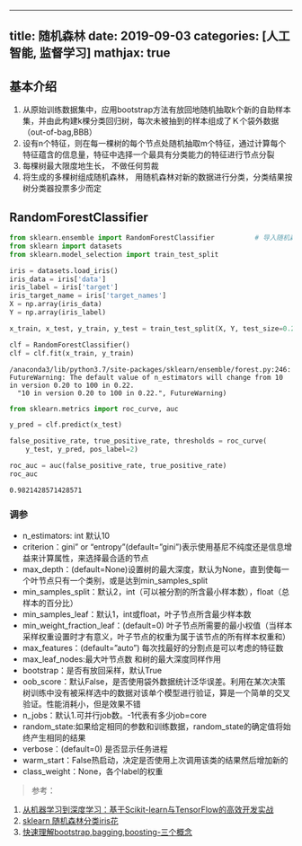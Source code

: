 
---
title: 随机森林
date: 2019-09-03
categories: [人工智能, 监督学习]
mathjax: true
---

## 基本介绍

1. 从原始训练数据集中，应⽤bootstrap⽅法有放回地随机抽取k个新的⾃助样本集，并由此构建k棵分类回归树，每次未被抽到的样本组成了Ｋ个袋外数据（out-of-bag,BBB）
2. 设有n个特征，则在每⼀棵树的每个节点处随机抽取m个特征，通过计算每个特征蕴含的信息量，特征中选择⼀个最具有分类能⼒的特征进⾏节点分裂
3. 每棵树最⼤限度地⽣长， 不做任何剪裁
4. 将⽣成的多棵树组成随机森林， ⽤随机森林对新的数据进⾏分类，分类结果按树分类器投票多少⽽定

## RandomForestClassifier


```python
from sklearn.ensemble import RandomForestClassifier          # 导入随机森林的包
from sklearn import datasets
from sklearn.model_selection import train_test_split

iris = datasets.load_iris()
iris_data = iris['data']
iris_label = iris['target']
iris_target_name = iris['target_names']
X = np.array(iris_data)
Y = np.array(iris_label)

x_train, x_test, y_train, y_test = train_test_split(X, Y, test_size=0.25)

clf = RandomForestClassifier()
clf = clf.fit(x_train, y_train)
```

    /anaconda3/lib/python3.7/site-packages/sklearn/ensemble/forest.py:246: FutureWarning: The default value of n_estimators will change from 10 in version 0.20 to 100 in 0.22.
      "10 in version 0.20 to 100 in 0.22.", FutureWarning)



```python
from sklearn.metrics import roc_curve, auc

y_pred = clf.predict(x_test)

false_positive_rate, true_positive_rate, thresholds = roc_curve(
    y_test, y_pred, pos_label=2)

roc_auc = auc(false_positive_rate, true_positive_rate)
roc_auc
```




    0.9821428571428571



### 调参

- n_estimators: int 默认10
- criterion：gini” or “entropy”(default=”gini”)表示使用基尼不纯度还是信息增益来计算属性，来选择最合适的节点
- max_depth：(default=None)设置树的最大深度，默认为None，直到使每一个叶节点只有一个类别，或是达到min_samples_split
- min_samples_split：默认2，int（可以被分割的所含最小样本数），float（总样本的百分比）
- min_samples_leaf：默认1，int或float，叶子节点所含最少样本数
- min_weight_fraction_leaf：(default=0) 叶子节点所需要的最小权值（当样本采样权重设置时才有意义，叶子节点的权重为属于该节点的所有样本权重和）
- max_features：(default=”auto”) 每次找最好的分割点是可以考虑的特征数
- max_leaf_nodes:最大叶节点数 和树的最大深度同样作用
- bootstrap：是否有放回采样，默认True
- oob_score：默认False，是否使用袋外数据统计泛华误差。利用在某次决策树训练中没有被采样选中的数据对该单个模型进行验证，算是一个简单的交叉验证。性能消耗小，但是效果不错
- n_jobs：默认1.可并行job数。-1代表有多少job=core
- random_state:如果给定相同的参数和训练数据，random_state的确定值将始终产生相同的结果
- verbose：(default=0) 是否显示任务进程
- warm_start：False热启动，决定是否使用上次调用该类的结果然后增加新的
- class_weight：None，各个label的权重

> 参考：

1. [从机器学习到深度学习：基于Scikit-learn与TensorFlow的高效开发实战](http://www.broadview.com.cn/book/5337)
2. [sklearn 随机森林分类iris花](https://blog.csdn.net/qwq1503/article/details/91535494)
3. [快速理解bootstrap,bagging,boosting-三个概念](https://blog.csdn.net/wangqi880/article/details/49765673)
